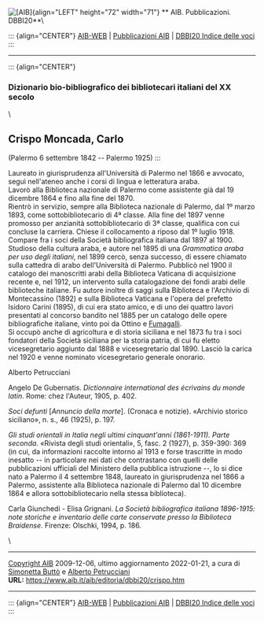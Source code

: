 ![\[AIB\]](/aib/wi/aibv72.gif){align="LEFT" height="72" width="71"}
** AIB. Pubblicazioni. DBBI20**\

::: {align="CENTER"}
[AIB-WEB](/) \| [Pubblicazioni AIB](/pubblicazioni/) \| [DBBI20 Indice
delle voci](dbbi20.htm)
:::

------------------------------------------------------------------------

::: {align="CENTER"}
### Dizionario bio-bibliografico dei bibliotecari italiani del XX secolo

\

## Crispo Moncada, Carlo

(Palermo 6 settembre 1842 -- Palermo 1925)
:::

Laureato in giurisprudenza all\'Università di Palermo nel 1866 e
avvocato, seguì nell\'ateneo anche i corsi di lingua e letteratura
araba.\
Lavorò alla Biblioteca nazionale di Palermo come assistente già dal 19
dicembre 1864 e fino alla fine del 1870.\
Rientrò in servizio, sempre alla Biblioteca nazionale di Palermo, dal 1º
marzo 1893, come sottobibliotecario di 4ª classe. Alla fine del 1897
venne promosso per anzianità sottobibliotecario di 3ª classe, qualifica
con cui concluse la carriera. Chiese il collocamento a riposo dal 1º
luglio 1918.\
Compare fra i soci della Società bibliografica italiana dal 1897 al
1900.\
Studioso della cultura araba, e autore nel 1895 di una *Grammatica araba
per uso degli italiani*, nel 1899 cercò, senza successo, di essere
chiamato sulla cattedra di arabo dell\'Università di Palermo. Pubblicò
nel 1900 il catalogo dei manoscritti arabi della Biblioteca Vaticana di
acquisizione recente e, nel 1912, un intervento sulla catalogazione dei
fondi arabi delle biblioteche italiane. Fu autore inoltre di saggi sulla
Biblioteca e l\'Archivio di Montecassino (1892) e sulla Biblioteca
Vaticana e l\'opera del prefetto Isidoro Carini (1895), di cui era stato
amico, e di uno dei quattro lavori presentati al concorso bandito nel
1885 per un catalogo delle opere bibliografiche italiane, vinto poi da
Ottino e [Fumagalli](fumagalli.htm).\
Si occupò anche di agricoltura e di storia siciliana e nel 1873 fu tra i
soci fondatori della Società siciliana per la storia patria, di cui fu
eletto vicesegretario aggiunto dal 1888 e vicesegretario dal 1890.
Lasciò la carica nel 1920 e venne nominato vicesegretario generale
onorario.

Alberto Petrucciani

Angelo De Gubernatis. *Dictionnaire international des écrivains du monde
latin*. Rome: chez l\'Auteur, 1905, p. 402.

*Soci defunti* \[*Annuncio della morte*\]. (Cronaca e notizie).
«Archivio storico siciliano», n. s., 46 (1925), p. 197.

*Gli studi orientali in Italia negli ultimi cinquant\'anni (1861-1911).
Parte seconda*. «Rivista degli studi orientali», 5, fasc. 2 (1927), p.
359-390: 369 (in cui, da informazioni raccolte intorno al 1913 e forse
trascritte in modo inesatto -- in particolare nei dati che contrastano
con quelli delle pubblicazioni ufficiali del Ministero della pubblica
istruzione --, lo si dice nato a Palermo il 4 settembre 1848, laureato
in giurisprudenza nel 1866 a Palermo, assistente alla Biblioteca
nazionale di Palermo dal 10 dicembre 1864 e allora sottobibliotecario
nella stessa biblioteca).

Carla Giunchedi - Elisa Grignani. *La Società bibliografica italiana
1896-1915: note storiche e inventario delle carte conservate presso la
Biblioteca Braidense*. Firenze: Olschki, 1994, p. 186.

\

------------------------------------------------------------------------

[Copyright AIB](/su-questo-sito/dichiarazione-di-copyright-aib-web/)
2009-12-06, ultimo aggiornamento 2022-01-21, a cura di [Simonetta
Buttò](/aib/redazione3.htm) e [Alberto
Petrucciani](/su-questo-sito/redazione-aib-web/)\
**URL:** https://www.aib.it/aib/editoria/dbbi20/crispo.htm

------------------------------------------------------------------------

::: {align="CENTER"}
[AIB-WEB](/) \| [Pubblicazioni AIB](/pubblicazioni/) \| [DBBI20 Indice
delle voci](dbbi20.htm)
:::
